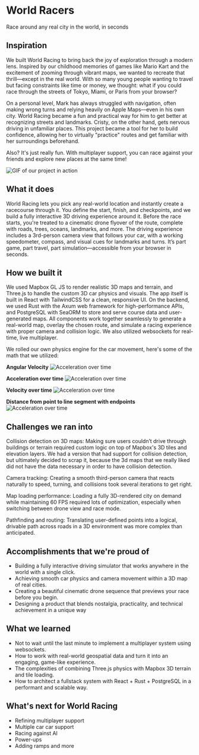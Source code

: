 # World Racers
Race around any real city in the world, in seconds

## Inspiration

We built World Racing to bring back the joy of exploration through a modern lens. Inspired by our childhood memories of games like Mario Kart and the excitement of zooming through vibrant maps, we wanted to recreate that thrill—except in the real world. With so many young people wanting to travel but facing constraints like time or money, we thought: what if you could race through the streets of Tokyo, Miami, or Paris from your browser?

On a personal level, Mark has always struggled with navigation, often making wrong turns and relying heavily on Apple Maps—even in his own city. World Racing became a fun and practical way for him to get better at recognizing streets and landmarks. Cristy, on the other hand, gets nervous driving in unfamiliar places. This project became a tool for her to build confidence, allowing her to virtually "practice" routes and get familiar with her surroundings beforehand.

Also? It's just really fun. With multiplayer support, you can race against your friends and explore new places at the same time!

![GIF of our project in action](https://worldracers.warrensnipes.dev/EiffelTower.gif)

## What it does

World Racing lets you pick any real-world location and instantly create a racecourse through it. You define the start, finish, and checkpoints, and we build a fully interactive 3D driving experience around it. Before the race starts, you're treated to a cinematic drone flyover of the route, complete with roads, trees, oceans, landmarks, and more. The driving experience includes a 3rd-person camera view that follows your car, with a working speedometer, compass, and visual cues for landmarks and turns. It’s part game, part travel, part simulation—accessible from your browser in seconds.

## How we built it

We used Mapbox GL JS to render realistic 3D maps and terrain, and Three.js to handle the custom 3D car physics and visuals. The app itself is built in React with TailwindCSS for a clean, responsive UI. On the backend, we used Rust with the Axum web framework for high-performance APIs, and PostgreSQL with SeaORM to store and serve course data and user-generated maps. All components work together seamlessly to generate a real-world map, overlay the chosen route, and simulate a racing experience with proper camera and collision logic. We also utilized websockets for real-time, live multiplayer.

We rolled our own physics engine for the car movement, here's some of the math that we utilized:

**Angular Velocity**
![Acceleration over time](https://worldracers.warrensnipes.dev/equation.png)

**Acceleration over time**
![Acceleration over time](https://worldracers.warrensnipes.dev/equation(1).png)

**Velocity over time**
![Acceleration over time](https://worldracers.warrensnipes.dev/equation(2).png)

**Distance from point to line segment with endpoints**
![Acceleration over time](https://worldracers.warrensnipes.dev/equation(3).png)


## Challenges we ran into

Collision detection on 3D maps: Making sure users couldn’t drive through buildings or terrain required custom logic on top of Mapbox's 3D tiles and elevation layers. We had a version that had support for collision detection, but ultimately decided to scrap it, because the 3d maps that we really liked did not have the data necessary in order to have collision detection.

Camera tracking: Creating a smooth third-person camera that reacts naturally to speed, turning, and collisions took several iterations to get right.

Map loading performance: Loading a fully 3D-rendered city on demand while maintaining 60 FPS required lots of optimization, especially when switching between drone view and race mode.

Pathfinding and routing: Translating user-defined points into a logical, drivable path across roads in a 3D environment was more complex than anticipated.

## Accomplishments that we're proud of

- Building a fully interactive driving simulator that works anywhere in the world with a single click.
- Achieving smooth car physics and camera movement within a 3D map of real cities.
- Creating a beautiful cinematic drone sequence that previews your race before you begin.
- Designing a product that blends nostalgia, practicality, and technical achievement in a unique way

## What we learned

- Not to wait until the last minute to implement a multiplayer system using websockets.
- How to work with real-world geospatial data and turn it into an engaging, game-like experience.
- The complexities of combining Three.js physics with Mapbox 3D terrain and tile loading.
- How to architect a fullstack system with React + Rust + PostgreSQL in a performant and scalable way.

## What's next for World Racing

- Refining multiplayer support 
- Multiple car car support
- Racing against AI
- Power-ups
- Adding ramps and more
